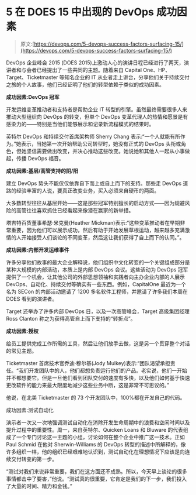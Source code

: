 # 5 在 DOES 15 中出现的 DevOps 成功因素

> 原文:[https://devops.com/5-devops-success-factors-surfacing-15/](https://devops.com/5-devops-success-factors-surfacing-15/)

DevOps 企业峰会 2015 (DOES 2015)上激动人心的演讲日程已经进行了两天，演讲者和与会者已经提出了一些共同的主题。随着来自 Capital One、HP、Target、Ticketmaster 等知名企业的 IT 从业者走上讲台，分享他们关于持续交付之旅的个人故事，他们已经证明了他们的转型依赖于类似的成功因素。

**成功因素:DevOps 冠军**

开发运维变革推动者和支持者是帮助企业 IT 转型的引擎。虽然最终需要很多人来推动大型组织向 DevOps 的转变，但单个 DevOps 变革代理人的热情和愿景是有感染力的——特别是当他们能够展示和记录新流程模式的结果时。

英特尔 DevOps 和持续交付首席架构师 Sherry Chang 表示:“一个人就能有所作为。”她表示，当她第一次开始帮助公司转型时，她没有正式的 DevOps 头衔或角色，但她坚信需要做出改变，并决心推动这些改变。她说她和其他人一起从小事做起，传播 DevOps 福音。

**成功因素:基层/高管支持的阴/阳**

建立 DevOps 势头不能仅仅依靠自下而上或自上而下的支持。那些走 DevOps 道路的经验丰富的人说，要真正改变业务，买入必须来自硬币的两面。

大多数转型往往从基层开始——这是那些冠军特别擅长的启动方式——因为规避风险的高管往往喜欢抓住已经看起来像潜在赢家的新举措。

塔吉特百货董事希瑟·米克曼(Heather Mickman)表示:“这些变革推动者在早期非常重要，因为他们可以展示成功，然后有助于开始发展草根运动，越来越多充满激情的人开始接受人们谈论的不同变革，然后这让我们获得了自上而下的认同。”。

**成功因素:内部开发运维事件**

许多分享他们故事的最大企业解释说，他们组织中文化转变的一个关键组成部分是某种大规模的内部活动，本质上是内部 DevOps 会议。这些活动为 DevOps 冠军提供了一个机会，让其他公司的外部思想领袖和实践者向主办企业内部的人展示 DevOps、自动化、持续交付等确实有一些东西。例如，CapitalOne 最近为一个名为 SECon 的内部活动邀请了 1200 多名软件工程师，并邀请了许多我们本周在 DOES 看到的演讲者。

Target 还举办了许多内部 DevOps 日，以及一次高管峰会，Target 高级集团经理 Ross Clanton 称之为获得高管自上而下支持的“转折点”。

**成功因素:授权**

给员工提供完成工作所需的工具，然后让他们放手去做，这是另一个贯穿整个对话的常见主题。

Ticketmaster 首席技术官乔迪·穆尔基(Jody Mulkey)表示:“团队渴望承担责任。“我们开发团队中的人，他们都想负责运行他们的产品。老实说，他们一开始并不都想要它。但是一旦他们看到团队交付的速度有多快，以及他们如何基于快速更改软件的能力来最大限度地减少这些业务中断，这是非常不可思议的。”

他说，在北美 Ticketmaster 的 73 个开发团队中，100%都在开发自己的代码。

成功因素:测试自动化

演示者一次又一次地强调测试自动化在消除开发生命周期中的浪费和空闲时间以及提升过程中的重要性。周一，来自英特尔、Quicken Loans 和 Bluware 的代表组成了一个专门讨论这一主题的小组，讨论如何在整个企业中推广这一技术。正如 Paul Schmid 在他对 Sherwin-Williams 的 DevOps 转型的描述中所解释的，像许多组织一样，他的组织已经艰难地认识到，测试自动化在理想情况下应该是向连续交付转变的第一步。

“测试对我们来说非常重要，我们在这方面还不成熟。所以，今天早上谈论的很多事情都击中了要害，”他说。“测试真的很重要，它肯定是我们的下一步，我们投入了大量的时间、精力和金钱。”